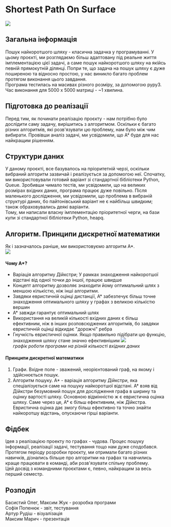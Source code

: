 # Shortest Path On Surface
![](https://i.imgur.com/6eahnYD.gif)

## Загальна інформація
Пошук найкоротшого шляху - класична задачка у програмуванні. У цьому проєкті, ми розглядаємо більш адаптовану під реальне життя імплементацією цієї задачі, а саме пошук найкоротшого шляху на якійсь певній прямокутній ділянці. Попри те, що задача на пошук шляху є дуже поширеною та відносно простою, у нас виникло багато проблем протягом виконання цього завдання.  
Програма тестилась на масивах різного розміру, за допомогою pypy3.  
Час виконання для 5000 х 5000 матриці - ~1 хвилина.  
## Підготовка до реалізації
Перед тим, як починати реалізацію проєкту - нам потрібно було дослідити саму задачу, вирішитись з алгоритмом.
Оскільки є багато різних алгоритмів, які розв'язувати цю проблему, нам було між чим вибирати. Провівши аналіз задачі, ми усвідомили, що А* буде для нас найкращим рішенням.
## Структури даних
У даному проєкті, все базувалось на пріоритетній черзі, оскільки вибраний алгоритм зазвичай і реалізується за допомогою неї.
Спочатку, ми використовували готовий варіант зі стандартної бібліотеки Python, Queue. Зробивши чимало тестів, ми усвідомили, що на великих розмірах вхідних даних, програма працює дуже повільно. Після маленького дослідження, ми усвідомили, що проблема в вибраній структурі даних, бо пайтонівський варіант не є найбільш швидким; також обраховувались деякі варіанти.  
Тому, ми написали власну імплементацію пріоритетної черги, на бази купи зі стандартної бібліотеки Python, heapq.  
## Алгоритм. Принципи дискретної математики
Як і зазначалось раніше, ми використовуємо алгоритм А*.  
![](https://habrastorage.org/web/293/cb8/f8c/293cb8f8c7df47f4b47977f5462d116b.png)  
#### Чому А*? 
- Варіація алгоритму Дійкстри; У рамках знаходження найкоротшої відстані від одної точки до іншої, працює швидше
- Концепт алгоритму дозволяє знаходити йому оптимальний шлях з меншою кількістю, ніж інші алгоритми.
- Завдяки евристичній оцінці дистанції, А* забезпечує більш точне знаходження оптимального шляху у графах з великою кількістю вершин
- А* завжди гарантує оптимальний шлях
- Використання на великій кількості вхідних даних є більш ефективним, ніж в інших розповсюджених алгоритмів, бо завдяки евристичній оцінці відкидає "дорожчі" ребра
- Гнучкість евристичної оцінки. Якщо правильно підібрати цю функцію, знаходження шляху стане значно ефективнішим
![](https://i.imgur.com/OcKPaGs.jpg)  
*графік роботи програми на різній кількості вхідних даних*
#### Принципи дискретної математики
1. Графи. Вхідне поле - зважений, неорієнтований граф, на якому і здійснюється пошук.
2. Алгоритм пошуку. А* - варіація алгоритму Дійкстри, яка спеціалізується саме на пошуку найкоротшої відстані. А* взяв від Дійкстри безумовний пошук для дослідження графа в ширину та оцінку вартості шляху. Основною відмінністю ж є евристична оцінка шляху. Саме через це, А* є більш ефективним, ніж Дійкстра. Евристична оцінка дає змогу більш ефективно та точно знайти найкоротшу відстань, опускаючи гірші варіанти.
## Фідбек
Ідея з реалізацією проекту по графах - чудова. Процес пошуку інформації, реалізації задачі, тестування тощо нам дуже сподобався.  
Протягом періоду розробки проєкту, ми отримали багато різних навичків, дізнались більше про алгоритми на графах та навчились краще працювати в команді, аби розв'язувати спільну проблему.  
Цей досвід з командними проєктами є, певно, найкращим за весь перший семестр.
## Розподіл
Басистий Олег, Максим Жук - розробка програми  
Софія Попенюк - звіт, тестування  
Артур Рудіш - візуалізація  
Максим Марич - презентація  
